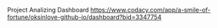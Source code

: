 Project Analizing Dashboard https://www.codacy.com/app/a-smile-of-fortune/oksinlove-github-io/dashboard?bid=3347754
